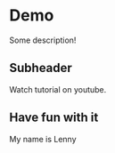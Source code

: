 #   Demo

Some description!

##  Subheader

Watch tutorial on youtube.

## Have fun with it

My name is Lenny
